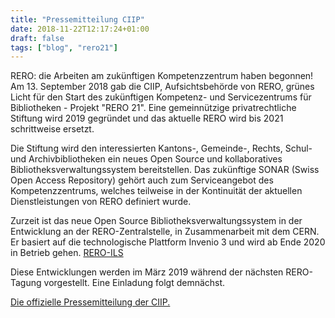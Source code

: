 ```yaml
---
title: "Pressemitteilung CIIP"
date: 2018-11-22T12:17:24+01:00
draft: false
tags: ["blog", "rero21"]
---
```

RERO: die Arbeiten am zukünftigen Kompetenzzentrum haben begonnen!
Am 13. September 2018 gab die CIIP, Aufsichtsbehörde von RERO, grünes Licht für den Start des zukünftigen Kompetenz- und Servicezentrums für Bibliotheken - Projekt "RERO 21". Eine gemeinnützige privatrechtliche Stiftung wird 2019 gegründet und das aktuelle RERO wird bis 2021 schrittweise ersetzt.

Die Stiftung wird den interessierten Kantons-, Gemeinde-, Rechts, Schul- und Archivbibliotheken ein neues Open Source und kollaboratives Bibliotheksverwaltungssystem bereitstellen. Das zukünftige SONAR (Swiss Open Access Repository) gehört auch zum Serviceangebot des Kompetenzzentrums, welches teilweise in der Kontinuität der aktuellen Dienstleistungen von RERO definiert wurde.

Zurzeit ist das neue Open Source Bibliotheksverwaltungssystem in der Entwicklung an der RERO-Zentralstelle, in Zusammenarbeit mit dem CERN. Er basiert auf die technologische Plattform Invenio 3 und wird ab Ende 2020 in Betrieb gehen. [RERO-ILS](https://ils.test.rero.ch)  

Diese Entwicklungen werden im März 2019 während der nächsten RERO-Tagung vorgestellt. Eine Einladung folgt demnächst.

[Die offizielle Pressemitteilung der CIIP.](https://www.rero.ch/pdfview.php?section=communique&filename=ciip_pressemitteilung.pdf)
